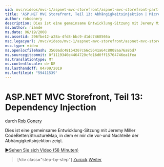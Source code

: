 ```yaml
---
uid: mvc/videos/mvc-1/aspnet-mvc-storefront/aspnet-mvc-storefront-part-13-dependency-injection
title: 'ASP.NET MVC Storefront, Teil 13: Abhängigkeitsinjektion | Microsoft-Dokumentation'
author: robconery
description: Dies ist eine gemeinsame Entwicklung-Sitzung mit Jeremy Miller CodeBetter/StructureMap, in dem er mir die vor-und Nachteile der Abhängigkeitsinjektion zeigt.
ms.author: riande
ms.date: 06/19/2008
ms.assetid: 296fbe12-a28a-4fd8-bbc9-d1dc7468566a
msc.legacyurl: /mvc/videos/mvc-1/aspnet-mvc-storefront/aspnet-mvc-storefront-part-13-dependency-injection
msc.type: video
ms.openlocfilehash: 3560adc48154307c66c5641a64c8008aa76a8bd7
ms.sourcegitcommit: 0f1119340e4464720cfd16d0ff15764746ea1fea
ms.translationtype: MT
ms.contentlocale: de-DE
ms.lasthandoff: 04/09/2019
ms.locfileid: "59411539"
---
```

# <a name="aspnet-mvc-storefront-part-13-dependency-injection"></a>ASP.NET MVC Storefront, Teil 13: Dependency Injection

durch [Rob Conery](https://github.com/robconery)

Dies ist eine gemeinsame Entwicklung-Sitzung mit Jeremy Miller CodeBetter/StructureMap, in dem er mir die vor-und Nachteile der Abhängigkeitsinjektion zeigt.

[&#9654;Sehen Sie sich Video (58 Minuten)](https://channel9.msdn.com/Blogs/ASP-NET-Site-Videos/aspnet-mvc-storefront-part-13-dependency-injection)

> [!div class="step-by-step"]
> [Zurück](aspnet-mvc-storefront-part-12-mocking.md)
> [Weiter](aspnet-mvc-storefront-part-14-rich-client-interaction.md)
